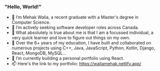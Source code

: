 ### "Hello, World!"

- 🔭 I’m Mehak Walia, a recent graduate with a Master's degree in Computer Science.  
- 🌱 I’m actively seeking software developer roles across Canada.  
- 🎯 What absolutely is true about me is that I am a focussed individual, a very quick learner and love to figure out things on my own.  
- 🌱 Over the 6+ years of my education, I have built and collaborated on numerous projects using C++, Java, JavaScript, Python, Kotlin, Django, React, MongoDB, MySQL...  
- 🚧 I’m currently building a personal portfolio using React.   
- 📫 Here's the link to my portfolio: https://waliamehak.netlify.app/  
